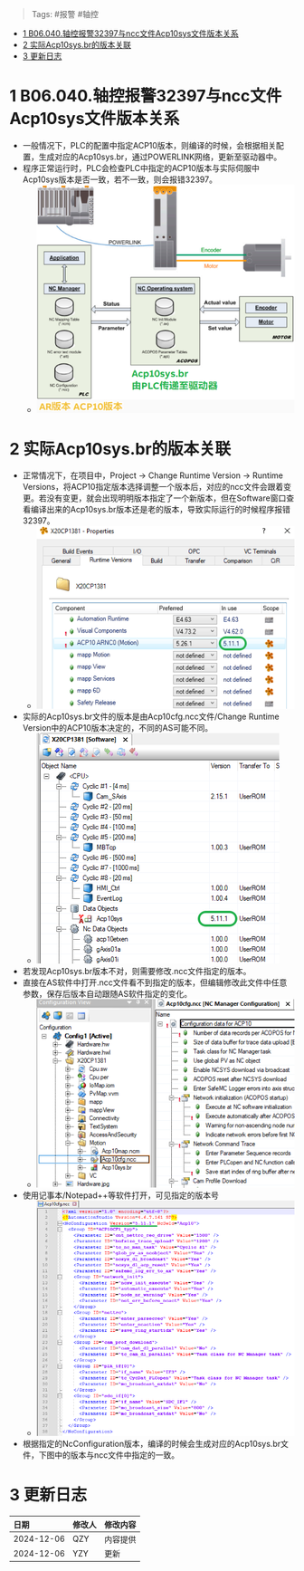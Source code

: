 > Tags: #报警 #轴控

- [1 B06.040.轴控报警32397与ncc文件Acp10sys文件版本关系](#_1-b06040%E8%BD%B4%E6%8E%A7%E6%8A%A5%E8%AD%A632397%E4%B8%8Encc%E6%96%87%E4%BB%B6acp10sys%E6%96%87%E4%BB%B6%E7%89%88%E6%9C%AC%E5%85%B3%E7%B3%BB)
- [2 实际Acp10sys.br的版本关联](#_2-%E5%AE%9E%E9%99%85acp10sysbr%E7%9A%84%E7%89%88%E6%9C%AC%E5%85%B3%E8%81%94)
- [3 更新日志](#_3-%E6%9B%B4%E6%96%B0%E6%97%A5%E5%BF%97)

# 1 B06.040.轴控报警32397与ncc文件Acp10sys文件版本关系

- 一般情况下，PLC的配置中指定ACP10版本，则编译的时候，会根据相关配置，生成对应的Acp10sys.br，通过POWERLINK网络，更新至驱动器中。
- 程序正常运行时，PLC会检查PLC中指定的ACP10版本与实际伺服中Acp10sys版本是否一致，若不一致，则会报错32397。
    - ![](FILES/040轴控报警32397与ncc文件Acp10sys文件版本关系/image-20241206093348650.png)

# 2 实际Acp10sys.br的版本关联

- 正常情况下，在项目中，Project → Change Runtime Version → Runtime Versions，将ACP10指定版本选择调整一个版本后，对应的ncc文件会跟着变更。若没有变更，就会出现明明版本指定了一个新版本，但在Software窗口查看编译出来的Acp10sys.br版本还是老的版本，导致实际运行的时候程序报错32397。
    - ![](FILES/040轴控报警32397与ncc文件Acp10sys文件版本关系/image-20241206094000456.png)
- 实际的Acp10sys.br文件的版本是由Acp10cfg.ncc文件/Change Runtime Version中的ACP10版本决定的，不同的AS可能不同。
    - ![](FILES/040轴控报警32397与ncc文件Acp10sys文件版本关系/image-20241206093910907.png)
- 若发现Acp10sys.br版本不对，则需要修改.ncc文件指定的版本。
- 直接在AS软件中打开.ncc文件看不到指定的版本，但编辑修改此文件中任意参数，保存后版本自动跟随AS软件指定的变化。
    - ![](FILES/040轴控报警32397与ncc文件Acp10sys文件版本关系/image-20241206093713504.png)
- 使用记事本/Notepad++等软件打开，可见指定的版本号
    - ![](FILES/040轴控报警32397与ncc文件Acp10sys文件版本关系/image-20241206093803042.png)
- 根据指定的NcConfiguration版本，编译的时候会生成对应的Acp10sys.br文件，下图中的版本与ncc文件中指定的一致。

# 3 更新日志

| 日期         | 修改人 | 修改内容 |
| :--------- | :-- | :--- |
| 2024-12-06 | QZY | 内容提供 |
| 2024-12-06 | YZY | 更新   |

